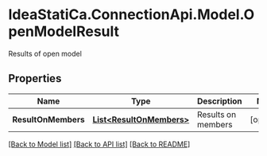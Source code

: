 # IdeaStatiCa.ConnectionApi.Model.OpenModelResult
Results of open model

## Properties

Name | Type | Description | Notes
------------ | ------------- | ------------- | -------------
**ResultOnMembers** | [**List&lt;ResultOnMembers&gt;**](ResultOnMembers.md) | Results on members | [optional] 

[[Back to Model list]](../README.md#documentation-for-models) [[Back to API list]](../README.md#documentation-for-api-endpoints) [[Back to README]](../README.md)

